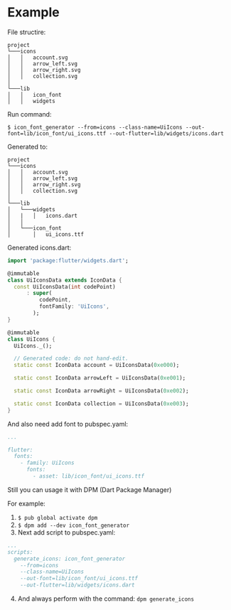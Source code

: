 # Example

File structire:
```
project
└───icons
│   │   account.svg
│   │   arrow_left.svg
│   │   arrow_right.svg
│   │   collection.svg
│   
└───lib
│   │   icon_font
│   │   widgets
```
Run command:
```
$ icon_font_generator --from=icons --class-name=UiIcons --out-font=lib/icon_font/ui_icons.ttf --out-flutter=lib/widgets/icons.dart
```
Generated to:
```
project
└───icons
│   │   account.svg
│   │   arrow_left.svg
│   │   arrow_right.svg
│   │   collection.svg
│   
└───lib
│   └───widgets
│   |   │   icons.dart
│   │
│   └───icon_font
│       │   ui_icons.ttf
```
Generated icons.dart:
```dart
import 'package:flutter/widgets.dart';

@immutable
class UiIconsData extends IconData {
  const UiIconsData(int codePoint)
      : super(
          codePoint,
          fontFamily: 'UiIcons',
        );
}

@immutable
class UiIcons {
  UiIcons._();

  // Generated code: do not hand-edit.
  static const IconData account = UiIconsData(0xe000);

  static const IconData arrowLeft = UiIconsData(0xe001);

  static const IconData arrowRight = UiIconsData(0xe002);

  static const IconData collection = UiIconsData(0xe003);
}

```
And also need add font to pubspec.yaml:
```yaml
...

flutter:
  fonts:
    - family: UiIcons
      fonts:
        - asset: lib/icon_font/ui_icons.ttf
```

Still you can usage it with DPM (Dart Package Manager)

For example:
1. `$ pub global activate dpm`
2. `$ dpm add --dev icon_font_generator`
3. Next add script to pubspec.yaml:
```yaml
...
scripts:
  generate_icons: icon_font_generator 
    --from=icons 
    --class-name=UiIcons 
    --out-font=lib/icon_font/ui_icons.ttf 
    --out-flutter=lib/widgets/icons.dart
```
4. And always perform with the command: `dpm generate_icons`